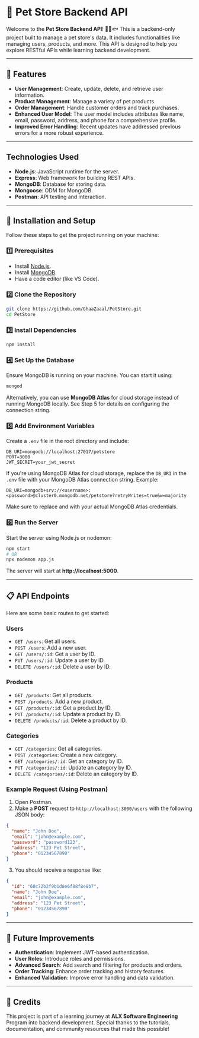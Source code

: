# 🐾 Pet Store Backend API

Welcome to the **Pet Store Backend API**! 🐶🐱🐟 This is a backend-only project built to manage a pet store's data. It includes functionalities like managing users, products, and more. This API is designed to help you explore RESTful APIs while learning backend development.

---

## 🌟 Features

- **User Management**: Create, update, delete, and retrieve user information.
- **Product Management**: Manage a variety of pet products.
- **Order Management**: Handle customer orders and track purchases.
- **Enhanced User Model**: The user model includes attributes like name, email, password, address, and phone for a comprehensive profile.
- **Improved Error Handling**: Recent updates have addressed previous errors for a more robust experience.

---

## Technologies Used

- **Node.js**: JavaScript runtime for the server.
- **Express**: Web framework for building REST APIs.
- **MongoDB**: Database for storing data.
- **Mongoose**: ODM for MongoDB.
- **Postman**: API testing and interaction.

---

## 🚀 Installation and Setup

Follow these steps to get the project running on your machine:

### 1️⃣ Prerequisites

- Install [Node.js](https://nodejs.org/).
- Install [MongoDB](https://www.mongodb.com/).
- Have a code editor (like VS Code).

### 2️⃣ Clone the Repository

```bash
git clone https://github.com/GhaaZaaal/PetStore.git
cd PetStore
```

### 3️⃣ Install Dependencies

```bash
npm install
```

### 4️⃣ Set Up the Database

Ensure MongoDB is running on your machine. You can start it using:

```bash
mongod
```
Alternatively, you can use **MongoDB Atlas** for cloud storage instead of running MongoDB locally. See Step 5 for details on configuring the connection string.


### 5️⃣ Add Environment Variables

Create a `.env` file in the root directory and include:

```env
DB_URI=mongodb://localhost:27017/petstore
PORT=3000
JWT_SECRET=your_jwt_secret
```

If you're using MongoDB Atlas for cloud storage, replace the `DB_URI` in the `.env` file with your MongoDB Atlas connection string. Example:

```env
DB_URI=mongodb+srv://<username>:<password>@cluster0.mongodb.net/petstore?retryWrites=true&w=majority
```
Make sure to replace <username> and <password> with your actual MongoDB Atlas credentials.

### 6️⃣ Run the Server

Start the server using Node.js or nodemon:

```bash
npm start
# OR
npx nodemon app.js
```

The server will start at **http://localhost:5000**.

---

## 📋 API Endpoints

Here are some basic routes to get started:

### Users

- `GET /users`: Get all users.
- `POST /users`: Add a new user.
- `GET /users/:id`: Get a user by ID.
- `PUT /users/:id`: Update a user by ID.
- `DELETE /users/:id`: Delete a user by ID.

### Products

- `GET /products`: Get all products.
- `POST /products`: Add a new product.
- `GET /products/:id`: Get a product by ID.
- `PUT /products/:id`: Update a product by ID.
- `DELETE /products/:id`: Delete a product by ID.

### Categories

- `GET /categories`: Get all categories.
- `POST /categories`: Create a new category.
- `GET /categories/:id`: Get an category by ID.
- `PUT /categories/:id`: Update an category by ID.
- `DELETE /categories/:id`: Delete an category by ID.

### Example Request (Using Postman)

1. Open Postman.
2. Make a **POST** request to `http://localhost:3000/users` with the following JSON body:

```json
{
  "name": "John Doe",
  "email": "john@example.com",
  "password": "password123",
  "address": "123 Pet Street",
  "phone": "01234567890"
}
```

3. You should receive a response like:

```json
{
  "id": "60c72b2f9b1d8e6f88f8e8b7",
  "name": "John Doe",
  "email": "john@example.com",
  "address": "123 Pet Street",
  "phone": "01234567890"
}
```

---

## 🔧 Future Improvements

- **Authentication**: Implement JWT-based authentication.
- **User Roles**: Introduce roles and permissions.
- **Advanced Search**: Add search and filtering for products and orders.
- **Order Tracking**: Enhance order tracking and history features.
- **Enhanced Validation**: Improve error handling and data validation.

---

## 🙏 Credits

This project is part of a learning journey at **ALX Software Engineering** Program into backend development. Special thanks to the tutorials, documentation, and community resources that made this possible!
